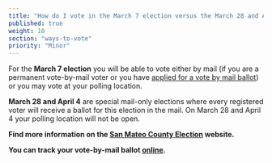 ```yaml
---
title: "How do I vote in the March 7 election versus the March 28 and April 4 Special Mail Ballot Elections?"
published: true
weight: 10
section: "ways-to-vote"
priority: "Minor"
---
```


For the **March 7 election** you will be able to vote either by mail (if you are a permanent vote-by-mail voter or you have [applied for a vote by mail ballot](https://www.shapethefuture.org/elections/2016/june/votingoptions/vbm/)) or you may vote at your polling location.  

**March 28 and April 4** are special mail-only elections where every registered voter will receive a ballot for this election in the mail. On March 28 and April 4 your polling location will not be open.  

**Find more information on the [San Mateo County Election](https://www.shapethefuture.org/MyElectionMaterials/) website.**  

**You can track your vote-by-mail ballot [online](https://www.shapethefuture.org/MyElectionMaterials/).**  
